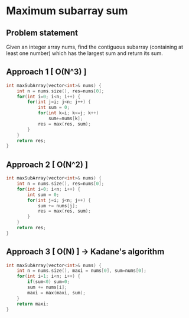 # Maximum subarray sum

## Problem statement

Given an integer array nums, find the contiguous subarray (containing at least one number) which has the largest sum and return its sum.

## Approach 1 [ O(N^3) ]

```cpp
int maxSubArray(vector<int>& nums) {
    int n = nums.size(), res=nums[0];
    for(int i=0; i<n; i++) {
        for(int j=i; j<n; j++) {
            int sum = 0;
            for(int k=i; k<=j; k++)
                sum+=nums[k];
            res = max(res, sum);
        }
    }
    return res;
}
```

## Approach 2 [ O(N^2) ]

```cpp
int maxSubArray(vector<int>& nums) {
    int n = nums.size(), res=nums[0];
    for(int i=0; i<n; i++) {
        int sum = 0;
        for(int j=i; j<n; j++) {
            sum += nums[j];
            res = max(res, sum);
        }
    }
    return res;
}
```

## Approach 3 [ O(N) ] -> Kadane's algorithm

```cpp
int maxSubArray(vector<int>& nums) {
    int n = nums.size(), maxi = nums[0], sum=nums[0];
    for(int i=1; i<n; i++) {
        if(sum<0) sum=0;
        sum += nums[i];
        maxi = max(maxi, sum);
    }
    return maxi;
}
```
